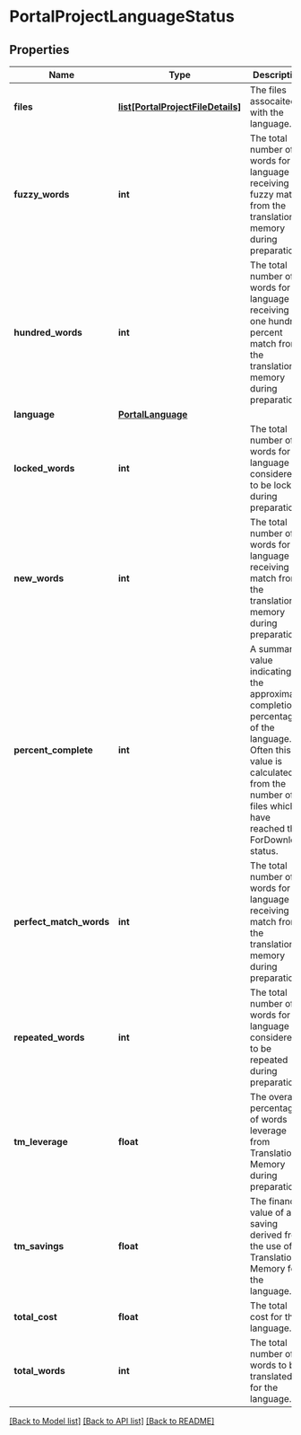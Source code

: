 # PortalProjectLanguageStatus

## Properties
Name | Type | Description | Notes
------------ | ------------- | ------------- | -------------
**files** | [**list[PortalProjectFileDetails]**](PortalProjectFileDetails.md) | The files assocaited with the language. | [optional] 
**fuzzy_words** | **int** | The total number of words for the language receiving a fuzzy match from the translation memory during preparation. | [optional] 
**hundred_words** | **int** | The total number of words for the language receiving a one hundred percent match from the translation memory during preparation. | [optional] 
**language** | [**PortalLanguage**](PortalLanguage.md) |  | [optional] 
**locked_words** | **int** | The total number of words for the language considered to be locked during preparation. | [optional] 
**new_words** | **int** | The total number of words for the language receiving no match from the translation memory during preparation. | [optional] 
**percent_complete** | **int** | A summary value indicating the approximate completion percentage of the language. Often this value is calculated from the number of files which have reached the ForDownload status. | [optional] 
**perfect_match_words** | **int** | The total number of words for the language receiving no match from the translation memory during preparation. | [optional] 
**repeated_words** | **int** | The total number of words for the language considered to be repeated during preparation. | [optional] 
**tm_leverage** | **float** | The overall percentage of words leverage from Translation Memory during preparation. | [optional] 
**tm_savings** | **float** | The financial value of any saving derived from the use of Translation Memory for the language. | [optional] 
**total_cost** | **float** | The total cost for the language. | [optional] 
**total_words** | **int** | The total number of words to be translated for the language. | [optional] 

[[Back to Model list]](../README.md#documentation-for-models) [[Back to API list]](../README.md#documentation-for-api-endpoints) [[Back to README]](../README.md)

